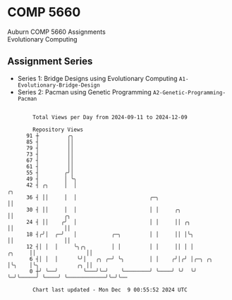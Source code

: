 # COMP 5660
Auburn COMP 5660 Assignments  
Evolutionary Computing

## Assignment Series
- Series 1: Bridge Designs using Evolutionary Computing `A1-Evolutionary-Bridge-Design`
- Series 2: Pacman using Genetic Programming `A2-Genetic-Programming-Pacman`

```

        Total Views per Day from 2024-09-11 to 2024-12-09

        Repository Views
      91 ┼         ╭╮
      85 ┤         ││
      79 ┤         ││
      73 ┤         ││
      67 ┤         ││
      61 ┤         ││
      55 ┤        ╭╯│
      49 ┤        │ ╰╮
      42 ┤ ╭╮     │  │                                                       ╭╮
      36 ┤ ││     │  │                       ╭─╮                             ││
      30 ┤ ││     │  │                       │ │     ╭╮                      ││                ╭╮
      24 ┤ ││    ╭╯  │                       │ │     ││ ╭╮                   ││                ││
      18 ┤╭╯│  ╭─╯   │           ╭─╮         │ │     ││ │╰╮                  ││                ││
      12 ┤│ │  │     ╰╮╭╮        │ │         │ │     ││ │ │           ╭╮     ││                ││
       6 ┤│ │  │      ╰╯│   ╭╮ ╭─╯ ╰╮        │ │    ╭╯│╭╯ │╭─╮ ╭╮     │╰╮    │╰╮            ╭╮ ││
       0 ┼╯ ╰──╯        ╰───╯╰─╯    ╰────────╯ ╰────╯ ╰╯  ╰╯ ╰─╯╰─────╯ ╰────╯ ╰────────────╯╰─╯╰──

        Chart last updated - Mon Dec  9 00:55:52 2024 UTC
        
```

